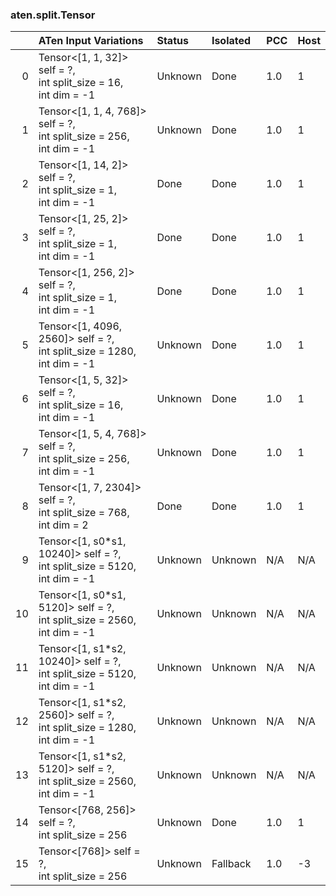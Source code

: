 ### aten.split.Tensor
|    | ATen Input Variations                                                         | Status   | Isolated   | PCC   | Host   |
|---:|:------------------------------------------------------------------------------|:---------|:-----------|:------|:-------|
|  0 | Tensor<[1, 1, 32]> self = ?,<br>int split_size = 16,<br>int dim = -1          | Unknown  | Done       | 1.0   | 1      |
|  1 | Tensor<[1, 1, 4, 768]> self = ?,<br>int split_size = 256,<br>int dim = -1     | Unknown  | Done       | 1.0   | 1      |
|  2 | Tensor<[1, 14, 2]> self = ?,<br>int split_size = 1,<br>int dim = -1           | Done     | Done       | 1.0   | 1      |
|  3 | Tensor<[1, 25, 2]> self = ?,<br>int split_size = 1,<br>int dim = -1           | Done     | Done       | 1.0   | 1      |
|  4 | Tensor<[1, 256, 2]> self = ?,<br>int split_size = 1,<br>int dim = -1          | Done     | Done       | 1.0   | 1      |
|  5 | Tensor<[1, 4096, 2560]> self = ?,<br>int split_size = 1280,<br>int dim = -1   | Unknown  | Done       | 1.0   | 1      |
|  6 | Tensor<[1, 5, 32]> self = ?,<br>int split_size = 16,<br>int dim = -1          | Unknown  | Done       | 1.0   | 1      |
|  7 | Tensor<[1, 5, 4, 768]> self = ?,<br>int split_size = 256,<br>int dim = -1     | Unknown  | Done       | 1.0   | 1      |
|  8 | Tensor<[1, 7, 2304]> self = ?,<br>int split_size = 768,<br>int dim = 2        | Done     | Done       | 1.0   | 1      |
|  9 | Tensor<[1, s0*s1, 10240]> self = ?,<br>int split_size = 5120,<br>int dim = -1 | Unknown  | Unknown    | N/A   | N/A    |
| 10 | Tensor<[1, s0*s1, 5120]> self = ?,<br>int split_size = 2560,<br>int dim = -1  | Unknown  | Unknown    | N/A   | N/A    |
| 11 | Tensor<[1, s1*s2, 10240]> self = ?,<br>int split_size = 5120,<br>int dim = -1 | Unknown  | Unknown    | N/A   | N/A    |
| 12 | Tensor<[1, s1*s2, 2560]> self = ?,<br>int split_size = 1280,<br>int dim = -1  | Unknown  | Unknown    | N/A   | N/A    |
| 13 | Tensor<[1, s1*s2, 5120]> self = ?,<br>int split_size = 2560,<br>int dim = -1  | Unknown  | Unknown    | N/A   | N/A    |
| 14 | Tensor<[768, 256]> self = ?,<br>int split_size = 256                          | Unknown  | Done       | 1.0   | 1      |
| 15 | Tensor<[768]> self = ?,<br>int split_size = 256                               | Unknown  | Fallback   | 1.0   | -3     |

